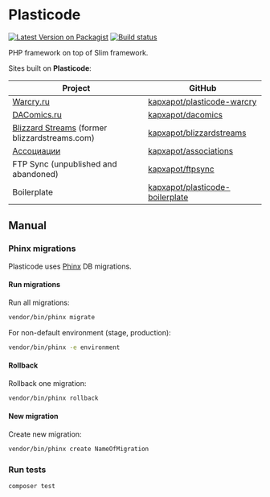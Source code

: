 # Plasticode

[![Latest Version on Packagist](https://img.shields.io/packagist/v/kapxapot/plasticode.svg)](https://packagist.org/packages/kapxapot/plasticode)
[![Build status](https://travis-ci.com/kapxapot/plasticode.svg?branch=master)](https://travis-ci.com/kapxapot/plasticode)

PHP framework on top of Slim framework.

Sites built on **Plasticode**:

|Project|GitHub|
|-------|------|
|[Warcry.ru](https://warcry.ru)|[kapxapot/plasticode-warcry](https://github.com/kapxapot/plasticode-warcry)|
|[DAComics.ru](https://dacomics.ru)|[kapxapot/dacomics](https://github.com/kapxapot/dacomics)|
|[Blizzard Streams](https://bs.warcry.ru) (former blizzardstreams.com)|[kapxapot/blizzardstreams](https://github.com/kapxapot/blizzardstreams)|
|[Ассоциации](https://associ.ru)|[kapxapot/associations](https://github.com/kapxapot/associations)|
|FTP Sync (unpublished and abandoned)|[kapxapot/ftpsync](https://github.com/kapxapot/ftpsync)|
|Boilerplate|[kapxapot/plasticode-boilerplate](https://github.com/kapxapot/plasticode-boilerplate)|

## Manual

### Phinx migrations

Plasticode uses [Phinx](http://docs.phinx.org) DB migrations.

#### Run migrations

Run all migrations:

```bash
vendor/bin/phinx migrate
```

For non-default environment (stage, production):

```bash
vendor/bin/phinx -e environment
```

#### Rollback

Rollback one migration:

```bash
vendor/bin/phinx rollback
```

#### New migration

Create new migration:

```bash
vendor/bin/phinx create NameOfMigration
```

### Run tests

```bash
composer test
```
